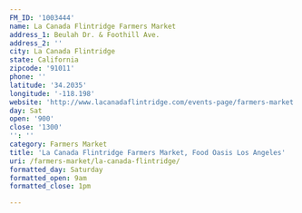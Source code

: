 ```yaml
---
FM_ID: '1003444'
name: La Canada Flintridge Farmers Market
address_1: Beulah Dr. & Foothill Ave.
address_2: ''
city: La Canada Flintridge
state: California
zipcode: '91011'
phone: ''
latitude: '34.2035'
longitude: '-118.198'
website: 'http://www.lacanadaflintridge.com/events-page/farmers-market.html'
day: Sat
open: '900'
close: '1300'
'': ''
category: Farmers Market
title: 'La Canada Flintridge Farmers Market, Food Oasis Los Angeles'
uri: /farmers-market/la-canada-flintridge/
formatted_day: Saturday
formatted_open: 9am
formatted_close: 1pm

---
```

